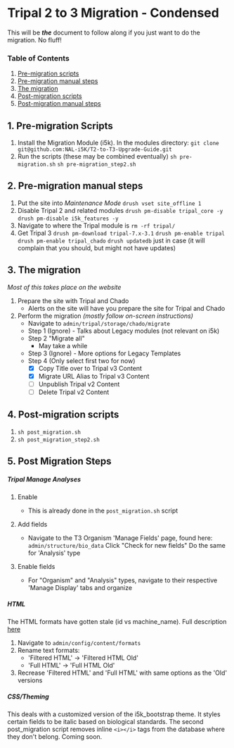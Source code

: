 # Tripal 2 to 3 Migration - Condensed
This will be ***the*** document to follow along if you just want to do the migration. No fluff!

### Table of Contents
1) [Pre-migration scripts](#1-pre-migration-scripts)
2) [Pre-migration manual steps](#2-pre-migration-manual-steps)
3) [The migration](#3-the-migration)
4) [Post-migration scripts](#4-post-migration-scripts)
5) [Post-migration manual steps](#5-post-migration-steps)

## 1. Pre-migration Scripts
1. Install the Migration Module (i5k). In the modules directory:
`git clone git@github.com:NAL-i5K/T2-to-T3-Upgrade-Guide.git`
2. Run the scripts (these may be combined eventually)
`sh pre-migration.sh`
`sh pre-migration_step2.sh`

## 2. Pre-migration manual steps
1. Put the site into *Maintenance Mode*
`drush vset site_offline 1` 
2. Disable Tripal 2 and related modules
`drush pm-disable tripal_core -y`
`drush pm-disable i5k_features -y`
3. Navigate to where the Tripal module is
`rm -rf tripal/`
4. Get Tripal 3
`drush pm-download tripal-7.x-3.1`
`drush pm-enable tripal`
`drush pm-enable tripal_chado`
`drush updatedb` just in case (it will complain that you should, but might not have updates)
## 3. The migration
*Most of this takes place on the website*
1. Prepare the site with Tripal and Chado
   - Alerts on the site will have you prepare the site for Tripal and Chado
2. Perform the migration *(mostly follow on-screen instructions)*
   - Navigate to `admin/tripal/storage/chado/migrate`
   - Step 1 (Ignore) - Talks about Legacy modules (not relevant on i5k)
   - Step 2 "Migrate all"
     - May take a while
   - Step 3 (Ignore) - More options for Legacy Templates
   - Step 4 (Only select first two for now)
     - [x] Copy Title over to Tripal v3 Content
     - [x] Migrate URL Alias to Tripal v3 Content
     - [ ] Unpublish Tripal v2 Content
     - [ ] Delete Tripal v2 Content 

## 4. Post-migration scripts
1. `sh post_migration.sh`
2. `sh post_migration_step2.sh`

## 5. Post Migration Steps
##### Tripal Manage Analyses
1. Enable
   - This is already done in the `post_migration.sh` script

2. Add fields
   - Navigate to the T3 Organism 'Manage Fields' page, found here:
   `admin/structure/bio_data`
   Click "Check for new fields"
   Do the same for 'Analysis' type

3. Enable fields
   - For "Organism" and "Analysis" types, navigate to their respective 'Manage Display' tabs and organize

##### HTML
The HTML formats have gotten stale (id vs machine_name). Full description [here](https://github.com/NAL-i5K/general_issues/issues/28#issuecomment-469293011)
1. Navigate to `admin/config/content/formats`
2. Rename text formats:
   - 'Filtered HTML' -> 'Filtered HTML Old'
   - 'Full HTML' -> 'Full HTML Old'
3. Recrease 'Filtered HTML' and 'Full HTML' with same options as the 'Old' versions

##### CSS/Theming
This deals with a customized version of the i5k_bootstrap theme. It styles certain fields to be italic based on biological standards. The second post_migration script removes inline `<i></i>` tags from the database where they don't belong.
Coming soon.